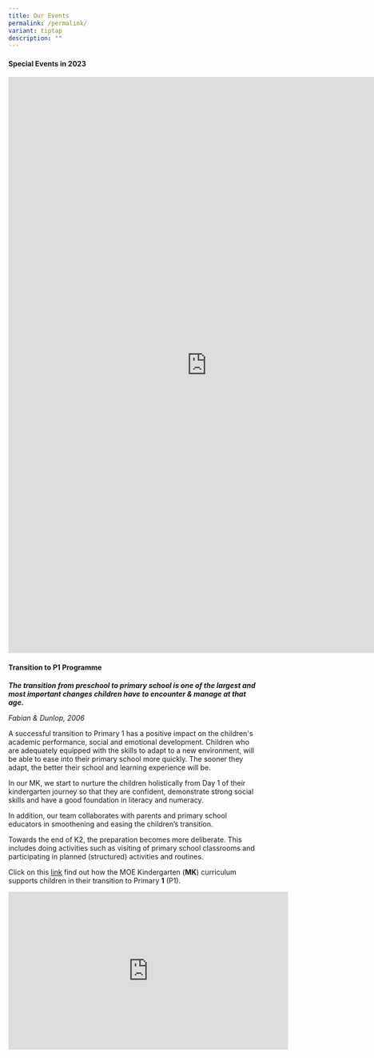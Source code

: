 ```yaml
---
title: Our Events
permalink: /permalink/
variant: tiptap
description: ""
---
```

<h4>Special Events in 2023</h4><div class="iframe-wrapper"><iframe height="1151" width="794" allowfullscreen="true" frameborder="0" src="https://docs.google.com/presentation/d/e/2PACX-1vS3KHFqy4o2jM67_ykp29J-Icjrzx7-t8aPSG1EGPTjzFQiT_7sTKAOuJLreCNzRA/embed?start=true&amp;loop=true&amp;delayms=3000"></iframe></div><h4>Transition to P1 Programme</h4><p><strong><em>The transition from preschool to primary school is one of the largest and most important changes children have to encounter &amp; manage at that age.</em></strong></p><p><em>Fabian &amp; Dunlop, 2006</em></p><p>A successful transition to Primary 1 has a positive impact on the children's academic performance, social and emotional development. Children who are adequately equipped with the skills to adapt to a new environment, will be able to ease into their primary school more quickly. The sooner they adapt, the better their school and learning experience will be.</p><p>In our MK, we start to nurture the children holistically from Day 1 of their kindergarten journey so that they are confident, demonstrate strong social skills and have a good foundation in literacy and numeracy.</p><p>In addition, our team collaborates with parents and primary school educators in smoothening and easing the children’s transition.</p><p>Towards the end of K2, the preparation becomes more deliberate. This includes doing activities such as visiting of primary school classrooms and participating in planned (structured) activities and routines.</p><p>Click on this <a href="https://www.moe.gov.sg/-/media/files/mk/first-flight-12.pdf" rel="noopener noreferrer nofollow" target="_blank">link</a> find out how the MOE Kindergarten (<strong>MK</strong>) curriculum supports children in their transition to Primary&nbsp;<strong>1</strong>&nbsp;(P1).</p><div class="iframe-wrapper"><iframe height="315" width="560" allowfullscreen="true" frameborder="0" src="https://www.youtube.com/embed/jdHdzXAkhuw?si=4sixS479bIwVPBTi"></iframe></div><p></p>